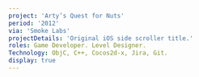 ```yaml
---
project: 'Arty’s Quest for Nuts'
period: '2012'
via: 'Smoke Labs'
projectDetails: 'Original iOS side scroller title.'
roles: Game Developer. Level Designer.
Technology: ObjC, C++, Cocos2d-x, Jira, Git.
display: true
---
```

